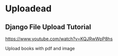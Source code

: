 # Uploadead

## Django File Upload Tutorial 


https://www.youtube.com/watch?v=KQJRwWpP8hs

Upload books with pdf and image